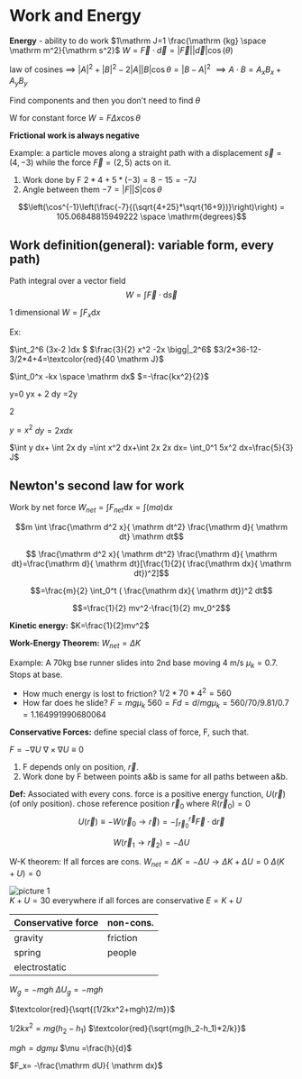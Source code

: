 # Work and Energy

**Energy** - ability to do work
$1\mathrm J=1 \frac{\mathrm {kg} \space \mathrm m^2}{\mathrm s^2}$
$W=\vec F \cdot \vec d=|\vec F| |\vec d| \cos(\theta)$

law of cosines $\implies$
$|A|^2+|B|^2-2|A||B| \cos \theta = |B-A|^2$
$\implies A \cdot B= A_x B_x+A_yB_y$

Find components and then you don't need to find $\theta$

W for constant force
$W=F \Delta x \cos \theta$

**Frictional work is always negative**

Example: a particle moves along a straight path with a displacement  $\vec s  =(4,-3)$ while the force $\vec F=(2,5)$ acts on it.

1. Work done by F
$2*4+5*(-3)=8-15=-7 \mathrm J$
2. Angle between them
$-7=|F||S| \cos \theta$

$$\left(\cos^{-1}\left(\frac{-7}{(\sqrt{4+25}*\sqrt{16+9})}\right)\right) = 105.06848815949222 \space \mathrm{degrees}$$

## Work definition(general): variable form, every path)

Path integral over a vector field
$$W=\int \vec F\cdot \mathrm d \vec s$$

1 dimensional
$W=\int F_x \mathrm dx$

Ex:

$\int_2^6 (3x-2 )dx $
$\frac{3}{2} x^2 -2x \bigg|_2^6$
$3/2*36-12-3/2*4+4=\textcolor{red}{40 \mathrm J}$

$\int_0^x  -kx \space \mathrm dx$
$=-\frac{kx^2}{2}$

y=0
yx + 2 dy =2y 

2

$y=x^2$
$dy= 2x dx$

$\int y dx+ \int 2x dy =\int x^2 dx+\int 2x 2x dx= \int_0^1 5x^2 dx=\frac{5}{3} J$

## Newton's second law for work


Work by net force $W_{net}= \int F_{net} \mathrm dx = \int (ma) \mathrm dx$

$$m \int \frac{\mathrm d^2 x}{ \mathrm dt^2} \frac{\mathrm d}{ \mathrm dt} \mathrm dt$$

$$ \frac{\mathrm d^2 x}{ \mathrm dt^2} \frac{\mathrm d}{ \mathrm dt}=\frac{\mathrm d}{ \mathrm dt}[\frac{1}{2}( \frac{\mathrm dx}{ \mathrm dt})^2]$$

$$=\frac{m}{2} \int_0^t ( \frac{\mathrm dx}{ \mathrm dt})^2 dt$$

$$=\frac{1}{2} mv^2-\frac{1}{2} mv_0^2$$

**Kinetic energy:**
$K=\frac{1}{2}mv^2$

**Work-Energy Theorem:**
$W_{net}= \Delta K$

Example:
A 70kg bse runner slides into 2nd base moving 4 m/s $\mu_k=0.7$. Stops at base.

- How much energy is lost to friction?
$1/2*70*4^2 = 560$
- How far does he slide?
$F=mg \mu_k$
$560=Fd=d/mg \mu_k=560/70/9.81/0.7 = 1.164991990680064$

**Conservative Forces:** define special class of force, F, such that.

$F=-\nabla U$
$\nabla \times \nabla U \equiv 0$

1. F depends only on position, $\vec r$.
2. Work done by F between points a&b is same for all paths between a&b.

**Def:**
Associated with every cons. force is a positive energy function, $U(\vec r)$ (of only position).
chose reference position $\vec r_0$ where $R(\vec r_0)=0$
$$U(\vec r) \equiv -W (\vec r_0 \to  \vec r)=-\int_{\vec r_0}^{\vec r} \vec F \cdot \mathrm d \vec r$$


$$W(\vec r_1 \to \vec r_2)=-\Delta U$$

W-K theorem: If all forces are cons.
$W_{net}=\Delta K=-\Delta U \to \Delta K+ \Delta U=0$
$\Delta(K+U)=0$


![picture 1](https://i.imgur.com/c0afRjh.png)  
$K+U=30$ everywhere if all forces are conservative
$E=K+U$

Conservative force|non-cons.
-----|-----
gravity|friction
spring|people
electrostatic|

$W_g=-mgh$
$\Delta U_g=-mgh$

$\textcolor{red}{\sqrt{(1/2kx^2+mgh)2/m}}$

$1/2kx^2=mg(h_2-h_1)$
$\textcolor{red}{\sqrt{mg(h_2-h_1)*2/k}}$

$mgh=dgm \mu$
$\mu =\frac{h}{d}$

$F_x= -\frac{\mathrm dU}{ \mathrm dx}$